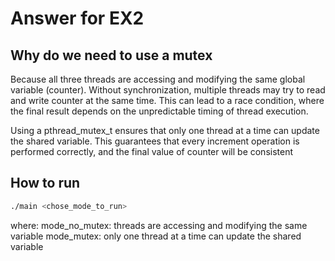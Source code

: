 # Answer for EX2

## Why do we need to use a mutex 
Because all three threads are accessing and modifying the same global variable (counter). Without synchronization, multiple threads may try to read and write counter at the same time. This can lead to a race condition, where the final result depends on the unpredictable timing of thread execution.

Using a pthread_mutex_t ensures that only one thread at a time can update the shared variable. This guarantees that every increment operation is performed correctly, and the final value of counter will be consistent

## How to run
```bash
./main <chose_mode_to_run>
```
where: 
mode_no_mutex: threads are accessing and modifying the same variable
mode_mutex: only one thread at a time can update the shared variable
